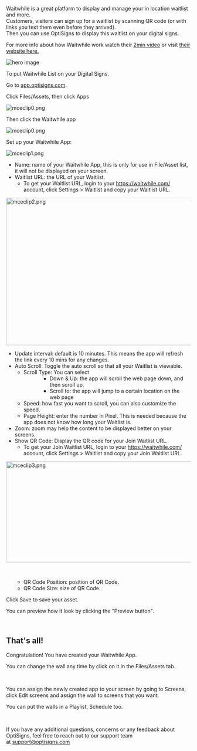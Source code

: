 <p>Waitwhile is a great platform to display and manage your in location waitlist and more.<br>Customers, visitors can sign up for a waitlist by scanning QR code (or with links you text them even before they arrived).<br>Then you can use OptiSigns to display this waitlist on your digital signs.</p>
<p>For more info about how Waitwhile work watch their <a href="https://youtu.be/XkUt0b9LeBs" target="_self">2min video</a> or visit <a href="https://waitwhile.com/" target="_self">their website here.</a></p>
<p><img src="https://waitwhile.com/assets/images/hero-image/Hero_Image.png" alt="hero image"></p>
<p>To put Waitwhile List on your Digital Signs.</p>
<p>Go to <a href="https://app.optisigns.com/" target="_blank" rel="noopener noreferrer">app.optisigns.com</a>.</p>
<p>Click Files/Assets, then click Apps</p>
<p><img src="https://support.optisigns.com/hc/article_attachments/26483773496595" alt="mceclip0.png"></p>
<p>Then click the Waitwhile app</p>
<p><img src="https://support.optisigns.com/hc/article_attachments/11783716359571" alt="mceclip0.png"></p>
<p>Set up your Waitwhile App:</p>
<p><img src="https://support.optisigns.com/hc/article_attachments/11783728605203" alt="mceclip1.png"></p>
<ul>
<li>Name: name of your Waitwhile App, this is only for use in File/Asset list, it will not be displayed on your screen.</li>
<li>Waitlist URL: the URL of your Waitlist.<br>
<ul>
<li>To get your Waitlist URL, login to your <a href="https://waitwhile.com/" target="_blank" rel="noopener noreferrer">https://waitwhile.com/</a> account, click Settings &gt; Waitlist and copy your Waitlist URL.</li>
</ul>
</li>
</ul>
<p><img src="https://support.optisigns.com/hc/article_attachments/11784045008147" alt="mceclip2.png" width="957" height="402"></p>
<ul>
<li>Update interval: default is 10 minutes. This means the app will refresh the link every 10 mins for any changes.</li>
<li>Auto Scroll: Toggle the auto scroll so that all your Waitlist is viewable.
<ul>
<li>Scroll Type: You can select
<ul>
<li style="list-style-type: none;">
<ul>
<li style="list-style-type: none;">
<ul>
<li>Down &amp; Up: the app will scroll the web page down, and then scroll up.</li>
<li>Scroll to: the app will jump to a certain location on the web page</li>
</ul>
</li>
</ul>
</li>
</ul>
</li>
<li>Speed: how fast you want to scroll, you can also customize the speed.</li>
<li>Page Height: enter the number in Pixel. This is needed because the app does not know how long your Waitlist is.</li>
</ul>
</li>
<li>Zoom: zoom may help the content to be displayed better on your screens.</li>
<li>Show QR Code: Display the QR code for your Join Waitlist URL.
<ul>
<li>To get your Join Waitlist URL, login to your <a href="https://waitwhile.com/" target="_blank" rel="noopener noreferrer">https://waitwhile.com/ </a>account, click Settings &gt; Waitlist and copy your Join Waitlist URL.</li>
</ul>
</li>
</ul>
<p class="wysiwyg-text-align-right"><img src="https://support.optisigns.com/hc/article_attachments/11784139517843" alt="mceclip3.png" width="642" height="275"></p>
<p> </p>
<ul>
<li style="list-style-type: none;">
<ul>
<li>QR Code Position: position of QR Code.</li>
<li>QR Code Size: size of QR Code.</li>
</ul>
</li>
</ul>
<p>Click Save to save your asset.</p>
<p>You can preview how it look by clicking the "Preview button".</p>
<p> </p>
<h2 id="h_01HPYERBWAR00Y86B6QPHMTDBC" class="rich-content-viewer_text__XzvDs rich-content-viewer_elementSpacing__208Ie _3_7DB blog-post-text-font blog-post-text-color rich-content-viewer_left__2p1aK _158eo _3_7DB">That's all!</h2>
<p class="rich-content-viewer_text__XzvDs rich-content-viewer_elementSpacing__208Ie _3_7DB blog-post-text-font blog-post-text-color rich-content-viewer_left__2p1aK _158eo _3_7DB">Congratulation! You have created your Waitwhile App.</p>
<p class="rich-content-viewer_text__XzvDs rich-content-viewer_elementSpacing__208Ie _3_7DB blog-post-text-font blog-post-text-color rich-content-viewer_left__2p1aK _158eo _3_7DB">You can change the wall any time by click on it in the Files/Assets tab.</p>
<div class="rich-content-viewer_text__XzvDs rich-content-viewer_elementSpacing__208Ie _3_7DB blog-post-text-font blog-post-text-color"> </div>
<p class="rich-content-viewer_text__XzvDs rich-content-viewer_elementSpacing__208Ie _3_7DB blog-post-text-font blog-post-text-color rich-content-viewer_left__2p1aK _158eo _3_7DB">You can assign the newly created app to your screen by going to Screens, click Edit screens and assign the wall to screens that you want.</p>
<p class="rich-content-viewer_text__XzvDs rich-content-viewer_elementSpacing__208Ie _3_7DB blog-post-text-font blog-post-text-color rich-content-viewer_left__2p1aK _158eo _3_7DB">You can put the walls in a Playlist, Schedule too.</p>
<p class="rich-content-viewer_text__XzvDs rich-content-viewer_elementSpacing__208Ie _3_7DB blog-post-text-font blog-post-text-color rich-content-viewer_left__2p1aK _158eo _3_7DB"> </p>
<p class="rich-content-viewer_text__XzvDs rich-content-viewer_elementSpacing__208Ie _3_7DB blog-post-text-font blog-post-text-color rich-content-viewer_left__2p1aK _158eo _3_7DB">If you have any additional questions, concerns or any feedback about OptiSigns, feel free to reach out to our support team at <a href="mailto:support@optisigns.com" target="_self" rel="undefined">support@optisigns.com</a></p>